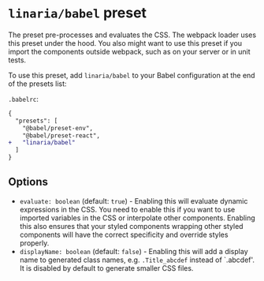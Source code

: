 # `linaria/babel` preset

The preset pre-processes and evaluates the CSS. The webpack loader uses this preset under the hood. You also might want to use this preset if you import the components outside webpack, such as on your server or in unit tests.

To use this preset, add `linaria/babel` to your Babel configuration at the end of the presets list:

`.babelrc`:

```diff
{
  "presets": [
    "@babel/preset-env",
    "@babel/preset-react",
+   "linaria/babel"
  ]
}
```

## Options

* `evaluate: boolean` (default: `true`) - Enabling this will evaluate dynamic expressions in the CSS. You need to enable this if you want to use imported variables in the CSS or interpolate other components. Enabling this also ensures that your styled components wrapping other styled components will have the correct specificity and override styles properly.
* `displayName: boolean` (default: `false`) - Enabling this will add a display name to generated class names, e.g. `.Title_abcdef` instead of `.abcdef'. It is disabled by default to generate smaller CSS files.
